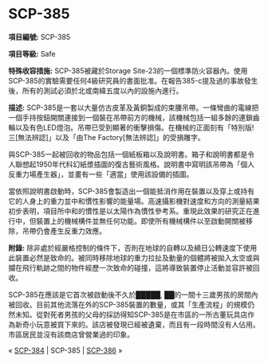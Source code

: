 # SCP-385
                        


**項目編號:** SCP-385

**項目等級:** Safe

**特殊收容措施:** SCP-385被藏於Storage Site-23的一個標準防火容器內。使用SCP-385的實驗需要任何4級研究員的書面批准。在報告385-c提及過的事故發生後，所有的測試必須於北或南緯五度以內的設施內進行。

**描述:**  SCP-385是一套以大量仿古皮革及黃銅製成的束腰吊帶。一條彎曲的電線把一個手持按鈕開關連接到一個裝在吊帶前方的機械，該機械包括一組多餘的連鎖齒輪以及有色LED燈泡。吊帶已受到顯著的衝擊損傷。在機械的正面刻有「特別版!三[無法辨認]」以及「由The Factory[無法辨認]」的受損雕字。

與SCP-385一起被回收的物品包括一個紙板箱以及說明書。箱子和說明書都是令人聯想起1950年代科幻紙漿插圖的復古藝術風格。說明書中寫明該吊帶為「個人反重力場產生器」，並畫有一些「適當」使用該設備的插圖。

當依照說明書啟動時，SCP-385會製造出一個能抵消作用在裝置以及穿上或持有它的人身上的重力並中和慣性影響的能量場。高速攝影機對速度和方向的測量結果初步表明，項目所中和的慣性是以太陽作為慣性參考系。重現此效果的研究正在進行中，但裝置上的機械構件並無任何功能。即使所有機械構件以至啟動開關被移除，吊帶仍會產生反重力效應。

**附錄:**  除非處於經嚴格控制的條件下，否則在地球的自轉以及繞日公轉速度下使用此裝置必然是致命的。被同時移除地球的重力拉扯及動量的個體將被拋入太空或與攔在飛行軌跡之間的物件經歷一次致命的碰撞，這將導致裝置停止活動並容許被回收。

SCP-385在應該是它首次被啟動後不久於█████, ██的一間十三歲男孩的房間內被回收。目前其他流落在外的SCP-385裝置的數量，或其「生產流程」的規模仍然未知。從對死者男孩的父母的採訪得知SCP-385是在市區的一所古董玩具店作為新奇小玩意被買下來的。該店被發現已經被遺棄，而且有一段時間沒有人佔用。市區居民並沒有該商店曾營業過的印象。



« [SCP-384](/scp-384) | SCP-385 | [SCP-386](/scp-386) »





                    